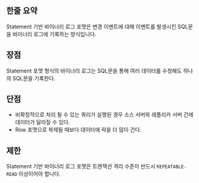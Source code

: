 
## 한줄 요약
Statement 기반 바이너리 로그 포맷은 변경 이벤트에 대해 이벤트를 발생시킨 SQL문을 바이너리 로그에 기록하는 방식입니다. 


## 장점
Statement 포맷 형식의 바이너리 로그는 SQL문을 통해 여러 데이터를 수정해도 하나의 SQL문을 기록한다. 
## 단점
- 비확정적으로 처리 될 수 있는 쿼리가 실행된 경우 소스 서버와 레플리카 서버 간에 데이터가 달라질 수 있다.
- Row 포맷으로 복제될 때보다 데이터에 락을 더 많이 건다.


## 제한
Statement 기반 바이너리 로그 포맷은 트랜잭션 격리 수준이 반드시 `REPEATABLE-READ` 이상이어야 합니다. 
